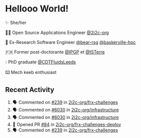 # Hellooo World!

✨ She/her

👩‍💻 Open Source Applications Engineer [@2i2c-org](https://2i2c.org/)

🐻 Ex-Research Software Engineer [@bear-rsg](https://github.com/bear-rsg) [@baskerville-hpc](https://github.com/baskerville-hpc) 

🇫🇷 Former post-doctorante [@IPGP](https://github.com/IPGP) et [@ISTerre](https://www.isterre.fr/) 

💧 PhD graduate [@CDTFluidsLeeds](https://fluid-dynamics.leeds.ac.uk/) 

⌨️ Mech keeb enthusiast 

## Recent Activity 

<!--START_SECTION:activity-->
1. 🗣 Commented on [#239](https://github.com/2i2c-org/frx-challenges/pull/239#issuecomment-2980502766) in [2i2c-org/frx-challenges](https://github.com/2i2c-org/frx-challenges)
2. 🗣 Commented on [#6030](https://github.com/2i2c-org/infrastructure/issues/6030#issuecomment-2980335734) in [2i2c-org/infrastructure](https://github.com/2i2c-org/infrastructure)
3. 🗣 Commented on [#6030](https://github.com/2i2c-org/infrastructure/issues/6030#issuecomment-2979681943) in [2i2c-org/infrastructure](https://github.com/2i2c-org/infrastructure)
4. 💪 Opened PR [#84](https://github.com/2i2c-org/frx-challenges-deploy/pull/84) in [2i2c-org/frx-challenges-deploy](https://github.com/2i2c-org/frx-challenges-deploy)
5. 🗣 Commented on [#239](https://github.com/2i2c-org/frx-challenges/pull/239#issuecomment-2977271206) in [2i2c-org/frx-challenges](https://github.com/2i2c-org/frx-challenges)
<!--END_SECTION:activity-->
